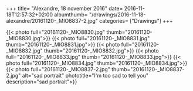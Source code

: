+++
title= "Alexandre, 18 november 2016"
date= 2016-11-18T12:57:32+02:00
albumthumb= "/drawings/2016-11-18-alexandre/20161120-_MIO8837-2.jpg"
categories= ["Drawings"]
+++

{{< photo full="20161120-_MIO8830.jpg" thumb="20161120-_MIO8830.jpg">}}
{{< photo full="20161120-_MIO8831.jpg" thumb="20161120-_MIO8831.jpg">}}
{{< photo full="20161120-_MIO8832.jpg" thumb="20161120-_MIO8832.jpg">}}
{{< photo full="20161120-_MIO8833.jpg" thumb="20161120-_MIO8833.jpg">}}
{{< photo full="20161120-_MIO8834.jpg" thumb="20161120-_MIO8834.jpg">}}
{{< photo full="20161120-_MIO8837-2.jpg" thumb="20161120-_MIO8837-2.jpg" alt="sad portrait" phototitle="I'm too sad to tell you" description="sad portrait">}}